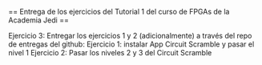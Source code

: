 == Entrega de los ejercicios del Tutorial 1 del curso de FPGAs de la Academia Jedi ==

Ejercicio 3: Entregar los ejercicios 1 y 2 (adicionalmente) a través del repo de entregas del github:
Ejercicio 1: instalar App Circuit Scramble y pasar el nivel 1
Ejercicio 2: Pasar los niveles 2 y 3 del Circuit Scramble
